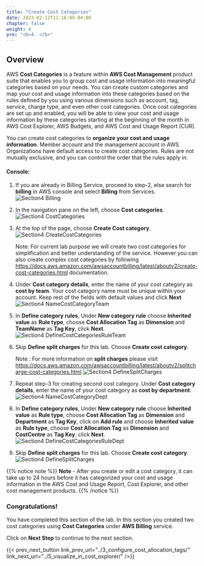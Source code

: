 ```yaml
---
title: "Create Cost Categories"
date: 2023-02-12T11:16:09-04:00
chapter: false
weight: 4
pre: "<b>4. </b>"
---
```


## Overview

AWS **Cost Categories** is a feature within **AWS Cost Management** product
suite that enables you to group cost and usage information into
meaningful categories based on your needs. You can create custom
categories and map your cost and usage information into these categories
based on the rules defined by you using various dimensions such as
account, tag, service, charge type, and even other cost categories. Once
cost categories are set up and enabled, you will be able to view your
cost and usage information by these categories starting at the beginning
of the month in AWS Cost Explorer, AWS Budgets, and AWS Cost and Usage
Report (CUR).

You can create cost categories to **organize your cost and usage information**. Member account and the management account in AWS
Organizations have default access to create cost categories. Rules
are not mutually exclusive, and you can control the order that the rules
apply in.


#### Console:

1. If you are already in Billing Service, proceed to step-2, else search for **billing** in AWS console and select **Billing** from Services.
 ![Section4 Billing](/Cost/200_Cost_Category/Images/section4/billingService.png)

2. In the navigation pane on the left, choose **Cost categories**.
 ![Section4 CostCategories](/Cost/200_Cost_Category/Images/section4/costCategoriesService.png)

3. At the top of the page, choose **Create Cost category**.
 ![Section4 CreateCostCategories](/Cost/200_Cost_Category/Images/section4/createCostCategory.png)

   Note: For current lab purpose we will create two cost categories for
   simplification and better understanding of the service. However you
   can also create complex cost categories by following
   <https://docs.aws.amazon.com/awsaccountbilling/latest/aboutv2/create-cost-categories.html>
   documentation.

4. Under **Cost category details**, enter the name of your cost
   category as **cost by team**. Your cost category name must be unique
   within your account. Keep rest of the fields with default values and
   click **Next**
 ![Section4 NameCostCategoryTeam](/Cost/200_Cost_Category/Images/section4/nameCostCategoryTeam.png)

5. In **Define category rules**, Under **New category rule** choose **Inherited value** as **Rule type**, choose **Cost Allocation Tag** as **Dimension** and **TeamName** as **Tag Key**, click **Next**.
 ![Section4 DefineCostCategoriesRuleTeam](/Cost/200_Cost_Category/Images/section4/defineCategoryRuleTeam.png)

6. Skip **Define split charges** for this lab. Choose **Create cost category**.

   Note : For more information on **split charges** please visit
   <https://docs.aws.amazon.com/awsaccountbilling/latest/aboutv2/splitcharge-cost-categories.html>
   ![Section4 DefineSplitCharges](/Cost/200_Cost_Category/Images/section4/defineSplitCharges.png)

7. Repeat step-3 for creating second cost category. Under **Cost category details**,
   enter the name of your cost category as **cost by department**.
 ![Section4 NameCostCategoryDept](/Cost/200_Cost_Category/Images/section4/nameCostCategoryDept.png)

8. In **Define category rules**, Under **New category rule** choose **Inherited value** as **Rule type**, choose **Cost Allocation Tag** as **Dimension** and **Department** as **Tag Key**,
   click on **Add rule** and choose **Inherited value** as **Rule type**, choose **Cost Allocation Tag** as **Dimension** and **CostCentre** as **Tag Key**. click **Next**.
   ![Section4 DefineCostCategoriesRuleDept](/Cost/200_Cost_Category/Images/section4/defineCategoryRulesDept.png)

9. Skip **Define split charges** for this lab. Choose **Create cost category**.
 ![Section4 DefineSplitCharges](/Cost/200_Cost_Category/Images/section4/defineSplitCharges.png)

{{% notice note %}}
**Note** - After you create or edit a cost category, it can take up to 24 hours before it has categorized your cost and usage information in the AWS Cost and Usage Report, Cost Explorer, and other cost management products.
{{% /notice %}}

### Congratulations!

You have completed this section of the lab. In this section you created
two cost categories using **Cost Categories** under **AWS Billing**
service.

Click on **Next Step** to continue to the next section.

{{< prev_next_button link_prev_url="../3_configure_cost_allocation_tags/" link_next_url="../5_visualize_in_cost_explorer/" />}}